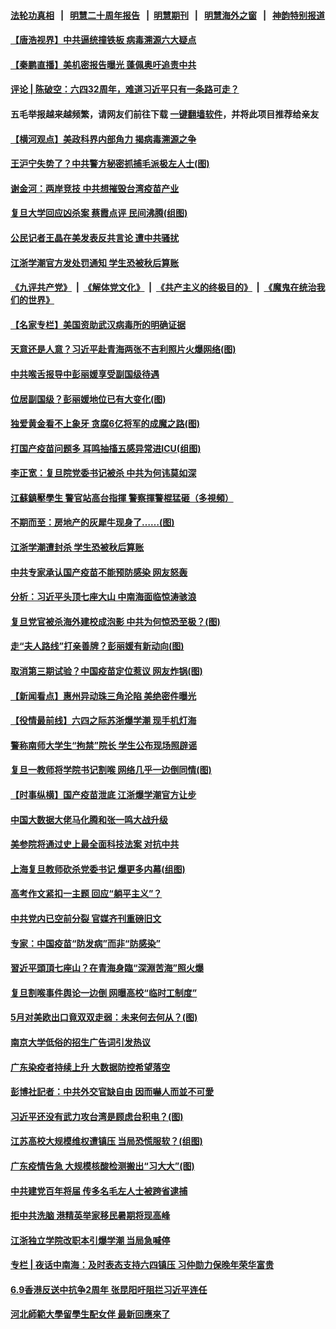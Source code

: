 #### [法轮功真相](https://github.com/gfw-breaker/truth/blob/master/README.md?t=0) &nbsp;&nbsp;|&nbsp;&nbsp; [明慧二十周年报告](https://github.com/gfw-breaker/mh-reports/blob/master/README.md?t=0) &nbsp;&nbsp;|&nbsp;&nbsp;[明慧期刊](https://github.com/gfw-breaker/mh-qikan) &nbsp;&nbsp;|&nbsp;&nbsp; [明慧海外之窗](https://github.com/gfw-breaker/mh-news/blob/master/README.md?t=0) &nbsp;&nbsp;|&nbsp;&nbsp; [神韵特别报道](https://github.com/gfw-breaker/mh-news/blob/master/shenyun.md?t=0)
#### [ 【唐浩视界】中共逼统撞铁板 病毒溯源六大疑点](https://github.com/gfw-breaker/banned-news3/blob/master/pages/nsc413/n13007758.md)
#### [ 【秦鹏直播】美机密报告曝光 蓬佩奥吁追责中共](https://github.com/gfw-breaker/banned-news3/blob/master/pages/nsc413/n13008611.md)
#### [ 评论 | 陈破空：六四32周年，难道习近平只有一条路可走？](https://github.com/gfw-breaker/banned-news3/blob/master/pages/pinglun/js-06012021130549.md)
#### 五毛举报越来越频繁，请网友们前往下载 [一键翻墙软件](https://github.com/gfw-breaker/ssr-accounts)，并将此项目推荐给亲友
#### [ 【横河观点】美政科界内部角力 揭病毒溯源之争](https://github.com/gfw-breaker/banned-news3/blob/master/pages/nsc413/n13008668.md)
#### [ 王沪宁失势了？中共警方秘密抓捕毛派极左人士(图)](https://github.com/gfw-breaker/banned-news3/blob/master/pages/p2/974439.md)
#### [ 谢金河：两岸竞技 中共想摧毁台湾疫苗产业](https://github.com/gfw-breaker/banned-news3/blob/master/pages/nsc413/n13007500.md)
#### [ 复旦大学回应凶杀案 蔡霞点评 民间沸腾(组图)](https://github.com/gfw-breaker/banned-news3/blob/master/pages/p1/974422.md)
#### [ 公民记者王晶在美发表反共言论 遭中共骚扰](https://github.com/gfw-breaker/banned-news3/blob/master/pages/nsc413/n13009411.md)
#### [ 江浙学潮官方发处罚通知 学生恐被秋后算账](https://github.com/gfw-breaker/banned-news3/blob/master/pages/nsc413/n13007968.md)
#### [《九评共产党》](https://github.com/begood0513/9ping.md/blob/master/README.md) &nbsp;|&nbsp; [《解体党文化》](../../../../jtdwh.md/blob/master/README.md)  &nbsp;|&nbsp; [《共产主义的终极目的》](../../../../gczydzjmd.md/blob/master/README.md) &nbsp;|&nbsp; [《魔鬼在统治我们的世界》](../../../../mgztzwmdsj.md/blob/master/README.md) 
#### [ 【名家专栏】美国资助武汉病毒所的明确证据](https://github.com/gfw-breaker/banned-news3/blob/master/pages/nsc413/n13007706.md)
#### [ 天意还是人意？习近平赴青海两张不吉利照片火爆网络(图)](https://github.com/gfw-breaker/banned-news3/blob/master/pages/p2/974466.md)
#### [ 中共喉舌报导中彭丽媛享受副国级待遇](https://github.com/gfw-breaker/banned-news3/blob/master/pages/nsc413/n13009228.md)
#### [ 位居副国级？彭丽媛地位已有大变化(图)](https://github.com/gfw-breaker/banned-news3/blob/master/pages/p2/974456.md)
#### [ 独爱黄金看不上象牙 贪腐6亿将军的成魔之路(图)](https://github.com/gfw-breaker/banned-news3/blob/master/pages/p2/974418.md)
#### [ 打国产疫苗问题多 耳鸣抽搐五感异常进ICU(组图)](https://github.com/gfw-breaker/banned-news3/blob/master/pages/p1/974377.md)
#### [ 李正宽：复旦院党委书记被杀 中共为何讳莫如深](https://github.com/gfw-breaker/banned-news3/blob/master/pages/nf4514/n13006751.md)
#### [ 江蘇鎮壓學生 警官站高台指揮 警察揮警棍猛砸（多視頻）](https://github.com/gfw-breaker/banned-news3/blob/master/pages/soh5/513713.md)
#### [ 不期而至：房地产的灰犀牛现身了……(图)](https://github.com/gfw-breaker/banned-news3/blob/master/pages/p5/974434.md)
#### [ 江浙学潮遭封杀 学生恐被秋后算账](https://github.com/gfw-breaker/banned-news3/blob/master/pages/nf4514/n13007968.md)
#### [ 中共专家承认国产疫苗不能预防感染 网友怒轰](https://github.com/gfw-breaker/banned-news3/blob/master/pages/prog204/a103137992.md)
#### [ 分析：习近平头顶七座大山 中南海面临惊涛骇浪](https://github.com/gfw-breaker/banned-news3/blob/master/pages/prog1138/a103137696.md)
#### [ 复旦党官被杀海外建校成泡影 中共为何惊恐至极？(图)](https://github.com/gfw-breaker/banned-news3/blob/master/pages/p2/974447.md)
#### [ 走“夫人路线”打亲善牌？彭丽媛有新动向(图)](https://github.com/gfw-breaker/banned-news3/blob/master/pages/p2/974356.md)
#### [ 取消第三期试验？中国疫苗定位惹议 网友炸锅(图)](https://github.com/gfw-breaker/banned-news3/blob/master/pages/p1/974405.md)
#### [ 【新闻看点】惠州异动珠三角沦陷 美绝密件曝光](https://github.com/gfw-breaker/banned-news3/blob/master/pages/nsc413/n13008558.md)
#### [ 【役情最前线】六四之际苏浙爆学潮 现手机灯海](https://github.com/gfw-breaker/banned-news3/blob/master/pages/nsc413/n13008513.md)
#### [ 警称南师大学生“拘禁”院长 学生公布现场照辟谣](https://github.com/gfw-breaker/banned-news3/blob/master/pages/prog204/a103137990.md)
#### [ 复旦一教师将学院书记割喉 网络几乎一边倒同情(图)](https://github.com/gfw-breaker/banned-news3/blob/master/pages/p2/974320.md)
#### [ 【时事纵横】国产疫苗泄底 江浙爆学潮官方让步](https://github.com/gfw-breaker/banned-news3/blob/master/pages/nsc413/n13008581.md)
#### [ 中国大数据大佬马化腾和张一鸣大战升级](https://github.com/gfw-breaker/banned-news3/blob/master/pages/nf4514/n13008825.md)
#### [ 美参院将通过史上最全面科技法案 对抗中共](https://github.com/gfw-breaker/banned-news3/blob/master/pages/nf4514/n13007924.md)
#### [ 上海复旦教师砍杀党委书记 爆更多内幕(组图)](https://github.com/gfw-breaker/banned-news3/blob/master/pages/p1/974299.md)
#### [ 高考作文紧扣一主题 回应“躺平主义”？](https://github.com/gfw-breaker/banned-news3/blob/master/pages/nsc413/n13007534.md)
#### [ 中共党内已空前分裂 官媒齐刊重磅旧文](https://github.com/gfw-breaker/banned-news3/blob/master/pages/nf4514/n13009978.md)
#### [ 专家：中国疫苗“防发病”而非“防感染”](https://github.com/gfw-breaker/banned-news3/blob/master/pages/yataibaodao/cm-06082021152437.md)
#### [ 習近平頭頂七座山？在青海身臨“深淵苦海”照火爆](https://github.com/gfw-breaker/banned-news3/blob/master/pages/soh5/513839.md)
#### [ 复旦割喉事件舆论一边倒 网曝高校“临时工制度”](https://github.com/gfw-breaker/banned-news3/blob/master/pages/prog204/a103138074.md)
#### [ 5月对美欧出口竟双双走弱：未来何去何从？(图)](https://github.com/gfw-breaker/banned-news3/blob/master/pages/p5/974431.md)
#### [ 南京大学低俗的招生广告词引发热议](https://github.com/gfw-breaker/banned-news3/blob/master/pages/nsc413/n13009797.md)
#### [ 广东染疫者持续上升 大数据防控希望落空](https://github.com/gfw-breaker/banned-news3/blob/master/pages/nsc413/n13009378.md)
#### [ 彭博社記者：中共外交官缺自由 因而嚇人而並不可愛](https://github.com/gfw-breaker/banned-news3/blob/master/pages/soh5/513899.md)
#### [ 习近平还没有武力攻台湾是顾虑台积电？(图)](https://github.com/gfw-breaker/banned-news3/blob/master/pages/p5/974403.md)
#### [ 江苏高校大规模维权遭镇压 当局恐慌服软？(组图)](https://github.com/gfw-breaker/banned-news3/blob/master/pages/p1/974340.md)
#### [ 广东疫情告急 大规模核酸检测搬出“习大大”(图)](https://github.com/gfw-breaker/banned-news3/blob/master/pages/p1/974253.md)
#### [ 中共建党百年将届 传多名毛左人士被跨省逮捕](https://github.com/gfw-breaker/banned-news3/blob/master/pages/nsc413/n13008329.md)
#### [ 拒中共洗脑 港精英举家移民暑期将现高峰](https://github.com/gfw-breaker/banned-news3/blob/master/pages/nf4514/n13008457.md)
#### [ 江浙独立学院改职本引爆学潮 当局急喊停](https://github.com/gfw-breaker/banned-news3/blob/master/pages/nf4514/n13005910.md)
#### [ 专栏 | 夜话中南海：及时表态支持六四镇压 习仲勋力保晚年荣华富贵](https://github.com/gfw-breaker/banned-news3/blob/master/pages/yehuazhongnanhai/gx-06072021160348.md)
#### [ 6.9香港反送中抗争2周年 张昆阳吁阻拦习近平连任](https://github.com/gfw-breaker/banned-news3/blob/master/pages/yataibaodao/hcm0609a-06092021053630.md)
#### [ 河北師範大學留學生配女伴 最新回應來了](https://github.com/gfw-breaker/banned-news3/blob/master/pages/soh5/513794.md)
